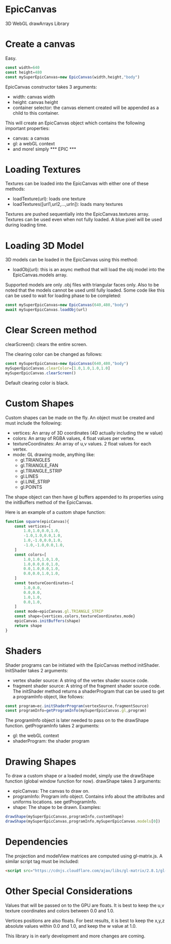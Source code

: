 # EpicCanvas
3D WebGL drawArrays Library

# Create a canvas
Easy.
```js
const width=640
const height=480
const mySuperEpicCanvas=new EpicCanvas(width,height,"body")
```
EpicCanvas constructor takes 3 arguments:
* width: canvas width
* height: canvas height
* container selector: the canvas element created will be appended as a child to this container.

This will create an EpicCanvas object which contains the following important properties:
* canvas: a canvas
* gl: a webGL context
* and more! simply *** EPIC ***

# Loading Textures
Textures can be loaded into the EpicCanvas with either one of these methods:
* loadTexture(url): loads one texture
* loadTextures([url1,url2,...,urln]): loads many textures

Textures are pushed sequentially into the EpicCanvas.textures array.
Textures can be used even when not fully loaded. A blue pixel will be used during loading time.



# Loading 3D Model
3D models can be loaded in the EpicCanvas using this method:
* loadObj(url): this is an async method that will load the obj model into the EpicCanvas.models array.

Supported models are only .obj files with triangular faces only.
Also to be noted that the models cannot be used until fully loaded.
Some code like this can be used to wait for loading phase to be completed: 
```js
const mySuperEpicCanvas=new EpicCanvas(640,480,"body")
await mySuperEpicCanvas.loadObj(url)
```

# Clear Screen method
clearScreen(): clears the entire screen.

The clearing color can be changed as follows:
```js
const mySuperEpicCanvas=new EpicCanvas(640,480,"body")
mySuperEpicCanvas.clearColor=[1.0,1.0,1.0,1.0]
mySuperEpicCanvas.clearScreen()
```
Default clearing color is black.

# Custom Shapes
Custom shapes can be made on the fly. An object must be created and must include the following:
* vertices: An array of 3D coordinates (4D actually including the w value)
* colors: An array of RGBA values, 4 float values per vertex.
* textureCoordinates: An array of u,v values. 2 float values for each vertex.
* mode: GL drawing mode, anything like:
  * gl.TRIANGLES
  * gl.TRIANGLE_FAN
  * gl.TRIANGLE_STRIP
  * gl.LINES
  * gl.LINE_STRIP
  * gl.POINTS


The shape object can then have gl buffers appended to its properties using the initBuffers method of the EpicCanvas.

Here is an example of a custom shape function:
```js
function square(epicCanvas){
    const vertices=[
        1.0,1.0,0.0,1.0,
        -1.0,1.0,0.0,1.0,
        1.0,-1.0,0.0,1.0,
        -1.0,-1.0,0.0,1.0,
    ]
    const colors=[
        1.0,1.0,1.0,1.0,
        1.0,0.0,0.0,1.0,
        0.0,1.0,0.0,1.0,
        0.0,0.0,1.0,1.0,
    ]
    const textureCoordinates=[
        1.0,0.0,
        0.0,0.0,
        1.0,1.0,
        0.0,1.0,
    ]
    const mode=epicCanvas.gl.TRIANGLE_STRIP
    const shape={vertices,colors,textureCoordinates,mode}
    epicCanvas.initBuffers(shape)
    return shape
}
```
# Shaders
Shader programs can be initiated with the EpicCanvas method initShader.
InitShader takes 2 arguments:
* vertex shader source: A string of the vertex shader source code.
* fragment shader source: A string of the fragment shader source code.
The initShader method returns a shaderProgram that can be used to get a programInfo object, like follows:
```js
const program=ec.initShaderProgram(vertexSource,fragmentSource)
const programInfo=getProgramInfo(mySuperEpicCanvas.gl,program)
```
The programInfo object is later needed to pass on to the drawShape function.
getProgramInfo takes 2 arguments:
* gl: the webGL context
* shaderProgram: the shader program

# Drawing Shapes
To draw a custom shape or a loaded model, simply use the drawShape function (global window function for now). drawShape takes 3 arguments:
* epicCanvas: The canvas to draw on.
* programInfo: Program info object. Contains info about the attributes and uniforms locations. see getProgramInfo. 
* shape: The shape to be drawn.
Examples:
```js
drawShape(mySuperEpicCanvas,programInfo,customShape)
drawShape(mySuperEpicCanvas,programInfo,mySuperEpicCanvas.models[0])
```
# Dependencies
The projection and modelView matrices are computed using gl-matrix.js.
A similar script tag must be included:
```html
<script src="https://cdnjs.cloudflare.com/ajax/libs/gl-matrix/2.8.1/gl-matrix-min.js"></script>
```

# Other Special Considerations
Values that will be passed on to the GPU are floats. It is best to keep the u,v texture coordinates and colors between 0.0 and 1.0.

Vertices positions are also floats. For best results, it is best to keep the x,y,z absolute values within 0.0 and 1.0, and keep the w value at 1.0.

This library is in early development and more changes are coming.
